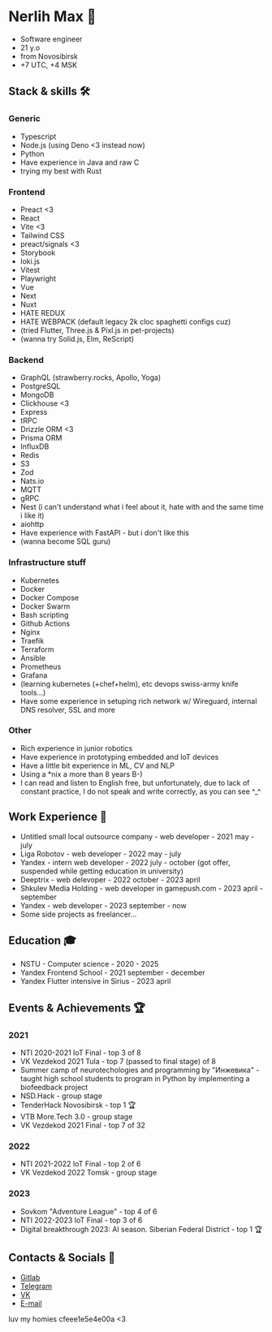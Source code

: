 # Nerlih Max 👋

- Software engineer
- 21 y.o
- from Novosibirsk
- +7 UTC, +4 MSK

## Stack & skills 🛠️

### Generic

- Typescript
- Node.js (using Deno <3 instead now)
- Python
- Have experience in Java and raw C
- trying my best with Rust

### Frontend

- Preact <3
- React
- Vite <3
- Tailwind CSS
- preact/signals <3
- Storybook
- loki.js
- Vitest
- Playwright
- Vue
- Next
- Nuxt
- HATE REDUX
- HATE WEBPACK (default legacy 2k cloc spaghetti configs cuz)
- (tried Flutter, Three.js & Pixl.js in pet-projects)
- (wanna try Solid.js, Elm, ReScript)

### Backend

- GraphQL (strawberry.rocks, Apollo, Yoga)
- PostgreSQL
- MongoDB
- Clickhouse <3
- Express
- tRPC
- Drizzle ORM <3
- Prisma ORM
- InfluxDB
- Redis
- S3
- Zod
- Nats.io
- MQTT
- gRPC
- Nest (i can't understand what i feel about it, hate with and the same time i like it)
- aiohttp
- Have experience with FastAPI - but i don't like this
- (wanna become SQL guru)

### Infrastructure stuff

- Kubernetes
- Docker
- Docker Compose
- Docker Swarm
- Bash scripting
- Github Actions
- Nginx
- Traefik
- Terraform
- Ansible
- Prometheus
- Grafana
- (learning kubernetes (+chef+helm), etc devops swiss-army knife tools...)
- Have some experience in setuping rich network w/ Wireguard, internal DNS resolver, SSL and more

### Other

- Rich experience in junior robotics
- Have experience in prototyping embedded and IoT devices
- Have a little bit experience in ML, CV and NLP
- Using a *nix a more than 8 years B-)
- I can read and listen to English free, but unfortunately, due to lack of constant practice, I do not speak and write correctly, as you can see ^_^

## Work Experience 💼

- Untitled small local outsource company - web developer - 2021 may - july
- Liga Robotov - web developer - 2022 may - july
- Yandex - intern web developer - 2022 july - october (got offer, suspended while getting education in university)
- Deeptrix - web delevoper - 2022 october - 2023 april
- Shkulev Media Holding - web developer in gamepush.com - 2023 april - september
- Yandex - web developer - 2023 september - now
- Some side projects as freelancer...

## Education 🎓

- NSTU - Computer science - 2020 - 2025
- Yandex Frontend School - 2021 september - december
- Yandex Flutter intensive in Sirius - 2023 april

## Events & Achievements 🏆

### 2021

- NTI 2020-2021 IoT Final - top 3 of 8
- VK Vezdekod 2021 Tula - top 7 (passed to final stage) of 8
- Summer camp of neurotechologies and programming by "Инжевика" - taught high school students to program in Python by implementing a biofeedback project
- NSD.Hack - group stage
- TenderHack Novosibirsk - top 1 🏆
- VTB More.Tech 3.0 - group stage
- VK Vezdekod 2021 Final - top 7 of 32

### 2022

- NTI 2021-2022 IoT Final - top 2 of 6
- VK Vezdekod 2022 Tomsk - group stage

### 2023

- Sovkom "Adventure League" - top 4 of 6
- NTI 2022-2023 IoT Final - top 3 of 6
- Digital breakthrough 2023: AI season. Siberian Federal District - top 1 🏆

## Contacts & Socials 📮
- [Gitlab](https://gitlab.com/nerlihmax)
- [Telegram](https://t.me/nerlihmax)
- [VK](https://vk.com/nerlihmax)
- [E-mail](mailto://nerlihmax@yandex.ru)

luv my homies cfeee1e5e4e00a <3
